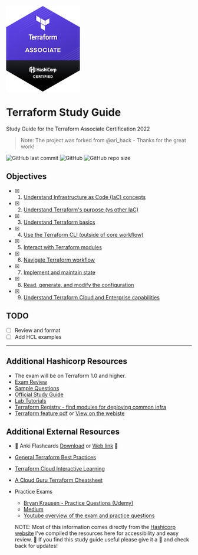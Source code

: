 <img align="center" src="docs/images/tf-logo.png">

# Terraform Study Guide

Study Guide for the Terraform Associate Certification 2022

> Note: The project was forked from @ari_hack - Thanks for the great work!

![GitHub last commit](https://img.shields.io/github/last-commit/h4ndzdatm0ld/terraform-study-guide?style=plastic) ![GitHub](https://img.shields.io/github/license/h4ndzdatm0ld/terraform-study-guide?style=plastic) ![GitHub repo size](https://img.shields.io/github/repo-size/h4ndzdatm0ld/terraform-study-guide?style=plastic)

## Objectives

- [x] 1. [Understand Infrastructure as Code (IaC) concepts](./docs/objectives/objective-1-2/Iac.md)
- [x] 2. [Understand Terraform's purpose (vs other IaC)](./docs/objectives/objective-1-2/Iac.md)
- [x] 3. [Understand Terraform basics](./docs/objectives/objective-3/terraform-basics.md)
- [x] 4. [Use the Terraform CLI (outside of core workflow)](./docs/objectives/objective-4/terraform-cli.md)
- [x] 5. [Interact with Terraform modules](./docs/objectives/objective-5/modules.md)
- [x] 6. [Navigate Terraform workflow](./docs/objectives/objective-6/workflow.md)
- [x] 7. [Implement and maintain state](./docs/objectives/objective-7/manage-state.md)
- [x] 8. [Read, generate, and modify the configuration](./docs/objectives/objective-8/hcl-features.md)
- [x] 9. [Understand Terraform Cloud and Enterprise capabilities](./docs/objectives/objective-9/cloud-and-enterprise.md)

## TODO

- [ ] Review and format
- [ ] Add HCL examples

---

## Additional Hashicorp Resources

- The exam will be on Terraform 1.0 and higher.
- [Exam Review](https://learn.hashicorp.com/terraform/certification/terraform-associate-review)
- [Sample Questions](/Sample%20Questions%20/Question-Answer.md)
- [Official Study Guide](https://learn.hashicorp.com/tutorials/terraform/associate-study)
- [Lab Tutorials](https://learn.hashicorp.com/tutorials/terraform/infrastructure-as-code?in=terraform/aws-get-started)
- [Terraform Registry - find modules for deploying common infra](https://registry.terraform.io/)
- [Terraform feature pdf](/tf-feature-table.pdf) or [View on the webiste](https://www.hashicorp.com/products/terraform/pricing/)

## Additional External Resources

- 🌟 Anki Flashcards [Download](/anki/) or [Web link](https://ankiweb.net/shared/info/180398604) 🌟
- [General Terraform Best Practices](https://www.terraform-best-practices.com/)
- [Terraform Cloud Interactive Learning](https://www.katacoda.com/courses/terraform)
- [A Cloud Guru Terraform Cheatsheet](https://res.cloudinary.com/acloud-guru/image/fetch/c_thumb,f_auto,q_auto/https://acg-wordpress-content-production.s3.us-west-2.amazonaws.com/app/uploads/2020/11/terraform-cheatsheet-from-ACG.pdf)

- Practice Exams

  - [Bryan Krausen - Practice Questions (Udemy)](https://www.udemy.com/course/terraform-associate-practice-exam/)
  - [Medium](https://medium.com/bb-tutorials-and-thoughts/250-practice-questions-for-terraform-associate-certification-7a3ccebe6a1a)
  - [Youtube overview of the exam and practice questions](https://www.youtube.com/watch?v=vhZEdqlXlSs&list=PL5VXZTK6spA2HF5Kf0rI9RDRHF9Hopffr)

  NOTE: Most of this information comes directly from the [Hashicorp website](https://learn.hashicorp.com/terraform/certification/terraform-associate-study-guide) I've compiled the resources here for accessibility and easy review. 🙂 If you find this study guide useful please give it a 🌟 and check back for updates!
